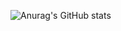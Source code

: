 ![Anurag's GitHub stats](https://github-readme-stats.vercel.app/api?username=sugyeongkimdev&show_icons=true&theme=radical)
